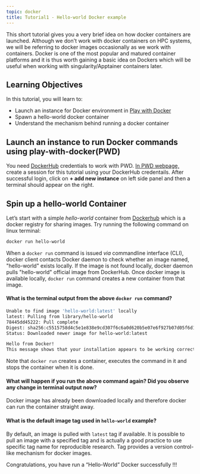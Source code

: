 ```yaml
---
topic: docker
title: Tutorial1 - Hello-world Docker example
---
```


This short tutorial gives you a very brief idea on how docker containers are launched. Although we don't work with docker containers on HPC systems, we will be referring to docker images occasionally as we work with containers. Docker is one of the most popular and matured container platforms and it is thus worth gaining a basic idea on Dockers which will be useful when working with singularity/Apptainer containers later.

## Learning Objectives
In this tutorial, you will learn to: 
- Launch an instance for Docker environment in [Play with Docker](https://labs.play-with-docker.com/)
- Spawn a hello-world docker container 
- Understand the mechanism behind running a docker container

## Launch an instance to run Docker commands using play-with-docker(PWD)

You need [DockerHub](https://hub.docker.com/) credentials to work with PWD. <a href="http://labs.play-with-docker.com/" target="_blank">In PWD webpage,</a> create a session for this tutorial using your DockerHub credentails. After successful login, click on **+ add new instance** on left side panel and then a terminal should appear on the right. 

## Spin up a hello-world Container 

Let’s start with a simple *hello-world* container from [Dockerhub](https://hub.docker.com) which is a docker registry for sharing images. Try running the following command on linux terminal:

```bash
docker run hello-world
```
When a `docker run` command is issued *via* commandline interface (CLI), docker client contacts Docker daemon to check whether an image named, "hello-world" exists locally. If the image is not found locally, docker daemon pulls "hello-world" official image from DockerHub. Once docker image is available locally, `docker run` command creates a new container from that image.

#### What is the terminal output from the above `docker run` command? #####

  ```bash
  Unable to find image 'hello-world:latest' locally
  latest: Pulling from library/hello-world
  78445dd45222: Pull complete
  Digest: sha256:c5515758d4c5e1e838e9cd307f6c6a0d620b5e07e6f927b07d05f6d12a1ac8d7
  Status: Downloaded newer image for hello-world:latest

 Hello from Docker!
  This message shows that your installation appears to be working correctly.
 ```
 
Note that `docker run` creates a container, executes the command in it and stops the container when it is done.

#### What will happen if you run the above command again? Did you observe any change in terminal output now?

Docker image has already been downloaded locally and therefore docker can run the container straight away.

#### What is the default image tag used in `hello-world` example?

By default, an image is pulled with `latest` tag if available. It is possible to pull an image with a specified tag and is actually a good practice to use specific tag name for reproducible research. Tag provides a version control-like mechanism for docker images.

Congratulations, you have run a “Hello-World” Docker successfully !!!

